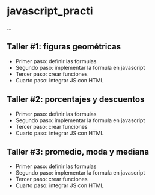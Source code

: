 # javascript_practi

...

## Taller #1: figuras geométricas

- Primer paso: definir las formulas
- Segundo paso: implementar la formula en javascript
- Tercer paso: crear funciones
- Cuarto paso: integrar JS con HTML

## Taller #2: porcentajes y descuentos

- Primer paso: definir las formulas
- Segundo paso: implementar la formula en javascript
- Tercer paso: crear funciones
- Cuarto paso: integrar JS con HTML

## Taller #3: promedio, moda y mediana

- Primer paso: definir las formulas
- Segundo paso: implementar la formula en javascript
- Tercer paso: crear funciones
- Cuarto paso: integrar JS con HTML